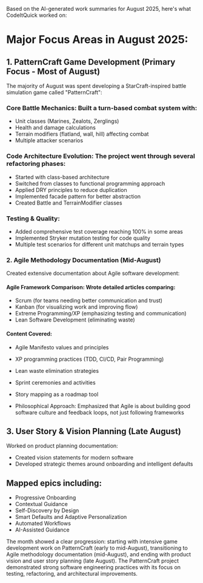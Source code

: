 ﻿---
layout: post
name: August Side Project Summary
description: AI Summaries of work completed on side projects
image: spartan_zombie.webp
time: "2m:24s"
tags: quality all
---
Based on the AI-generated work summaries for August 2025, here's what CodeItQuick worked on:
# Major Focus Areas in August 2025:

## 1. PatternCraft Game Development (Primary Focus - Most of August)
The majority of August was spent developing a StarCraft-inspired battle simulation game called "PatternCraft":

### Core Battle Mechanics: Built a turn-based combat system with:
* Unit classes (Marines, Zealots, Zerglings)
* Health and damage calculations
* Terrain modifiers (flatland, wall, hill) affecting combat
* Multiple attacker scenarios

### Code Architecture Evolution: The project went through several refactoring phases:
* Started with class-based architecture
* Switched from classes to functional programming approach
* Applied DRY principles to reduce duplication
* Implemented facade pattern for better abstraction
* Created Battle and TerrainModifier classes

### Testing & Quality:
* Added comprehensive test coverage reaching 100% in some areas
* Implemented Stryker mutation testing for code quality
* Multiple test scenarios for different unit matchups and terrain types

### 2. Agile Methodology Documentation (Mid-August)
Created extensive documentation about Agile software development:

#### Agile Framework Comparison: Wrote detailed articles comparing:
* Scrum (for teams needing better communication and trust)
* Kanban (for visualizing work and improving flow)
* Extreme Programming/XP (emphasizing testing and communication)
* Lean Software Development (eliminating waste)

#### Content Covered:
* Agile Manifesto values and principles
* XP programming practices (TDD, CI/CD, Pair Programming)
* Lean waste elimination strategies
* Sprint ceremonies and activities
* Story mapping as a roadmap tool  

* Philosophical Approach: Emphasized that Agile is about building good software culture and feedback loops, not just following frameworks

## 3. User Story & Vision Planning (Late August)
Worked on product planning documentation:
* Created vision statements for modern software
* Developed strategic themes around onboarding and intelligent defaults
## Mapped epics including:
* Progressive Onboarding
* Contextual Guidance
* Self-Discovery by Design
* Smart Defaults and Adaptive Personalization
* Automated Workflows
* AI-Assisted Guidance

The month showed a clear progression: starting with intensive game development work on PatternCraft (early to mid-August), transitioning to Agile methodology documentation (mid-August), and ending with product vision and user story planning (late August). The PatternCraft project demonstrated strong software engineering practices with its focus on testing, refactoring, and architectural improvements.
